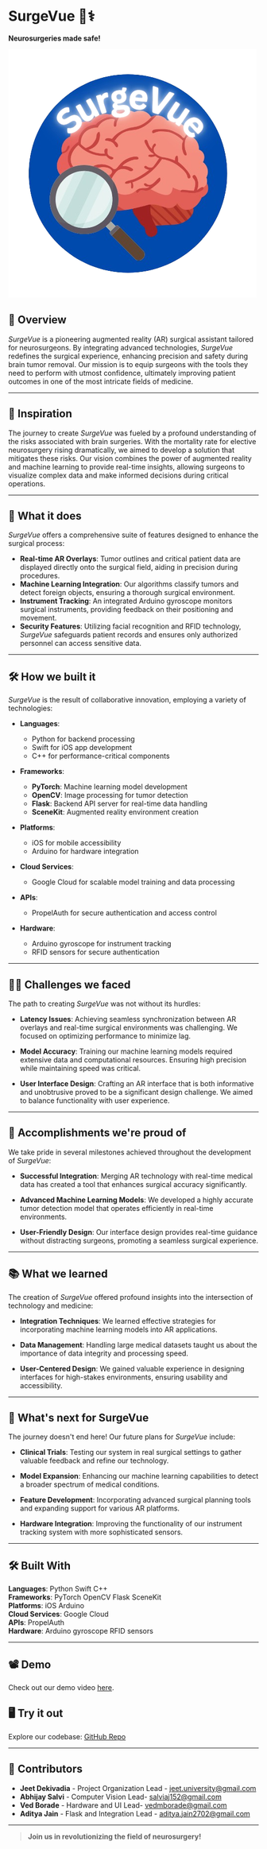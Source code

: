 # SurgeVue 🧠⚕️

**Neurosurgeries made safe!**

![SurgeVue Demo](https://github.com/jeet-dekivadia/SurgeVue/blob/main/surgevue.png)

## 📖 Overview
*SurgeVue* is a pioneering augmented reality (AR) surgical assistant tailored for neurosurgeons. By integrating advanced technologies, *SurgeVue* redefines the surgical experience, enhancing precision and safety during brain tumor removal. Our mission is to equip surgeons with the tools they need to perform with utmost confidence, ultimately improving patient outcomes in one of the most intricate fields of medicine.

---

## 🚀 Inspiration
The journey to create *SurgeVue* was fueled by a profound understanding of the risks associated with brain surgeries. With the mortality rate for elective neurosurgery rising dramatically, we aimed to develop a solution that mitigates these risks. Our vision combines the power of augmented reality and machine learning to provide real-time insights, allowing surgeons to visualize complex data and make informed decisions during critical operations.

---

## 🎯 What it does
*SurgeVue* offers a comprehensive suite of features designed to enhance the surgical process:

- **Real-time AR Overlays**: Tumor outlines and critical patient data are displayed directly onto the surgical field, aiding in precision during procedures.
- **Machine Learning Integration**: Our algorithms classify tumors and detect foreign objects, ensuring a thorough surgical environment.
- **Instrument Tracking**: An integrated Arduino gyroscope monitors surgical instruments, providing feedback on their positioning and movement.
- **Security Features**: Utilizing facial recognition and RFID technology, *SurgeVue* safeguards patient records and ensures only authorized personnel can access sensitive data.

---

## 🛠 How we built it
*SurgeVue* is the result of collaborative innovation, employing a variety of technologies:

- **Languages**: 
  - Python for backend processing
  - Swift for iOS app development
  - C++ for performance-critical components

- **Frameworks**: 
  - **PyTorch**: Machine learning model development
  - **OpenCV**: Image processing for tumor detection
  - **Flask**: Backend API server for real-time data handling
  - **SceneKit**: Augmented reality environment creation

- **Platforms**: 
  - iOS for mobile accessibility
  - Arduino for hardware integration

- **Cloud Services**: 
  - Google Cloud for scalable model training and data processing

- **APIs**: 
  - PropelAuth for secure authentication and access control

- **Hardware**: 
  - Arduino gyroscope for instrument tracking
  - RFID sensors for secure authentication

---

## 🧗‍♂️ Challenges we faced
The path to creating *SurgeVue* was not without its hurdles:

- **Latency Issues**: Achieving seamless synchronization between AR overlays and real-time surgical environments was challenging. We focused on optimizing performance to minimize lag.
  
- **Model Accuracy**: Training our machine learning models required extensive data and computational resources. Ensuring high precision while maintaining speed was critical.

- **User Interface Design**: Crafting an AR interface that is both informative and unobtrusive proved to be a significant design challenge. We aimed to balance functionality with user experience.

---

## 🎉 Accomplishments we're proud of
We take pride in several milestones achieved throughout the development of *SurgeVue*:

- **Successful Integration**: Merging AR technology with real-time medical data has created a tool that enhances surgical accuracy significantly.
  
- **Advanced Machine Learning Models**: We developed a highly accurate tumor detection model that operates efficiently in real-time environments.

- **User-Friendly Design**: Our interface design provides real-time guidance without distracting surgeons, promoting a seamless surgical experience.

---

## 📚 What we learned
The creation of *SurgeVue* offered profound insights into the intersection of technology and medicine:

- **Integration Techniques**: We learned effective strategies for incorporating machine learning models into AR applications.
  
- **Data Management**: Handling large medical datasets taught us about the importance of data integrity and processing speed.

- **User-Centered Design**: We gained valuable experience in designing interfaces for high-stakes environments, ensuring usability and accessibility.

---

## 🔮 What's next for SurgeVue
The journey doesn't end here! Our future plans for *SurgeVue* include:

- **Clinical Trials**: Testing our system in real surgical settings to gather valuable feedback and refine our technology.
  
- **Model Expansion**: Enhancing our machine learning capabilities to detect a broader spectrum of medical conditions.

- **Feature Development**: Incorporating advanced surgical planning tools and expanding support for various AR platforms.

- **Hardware Integration**: Improving the functionality of our instrument tracking system with more sophisticated sensors.

---

## 🛠 Built With
**Languages**: Python Swift C++  
**Frameworks**: PyTorch OpenCV Flask SceneKit  
**Platforms**: iOS Arduino  
**Cloud Services**: Google Cloud  
**APIs**: PropelAuth  
**Hardware**: Arduino gyroscope RFID sensors

---

## 📽 Demo
Check out our demo video [here](https://).

## 🖥 Try it out
Explore our codebase: [GitHub Repo](https://github.com/jeet-dekivadia/SurgeVue)

---

## 🤝 Contributors
- **Jeet Dekivadia** - Project Organization Lead - [jeet.university@gmail.com](mailto:jeet.university@gmail.com)
- **Abhijay Salvi** - Computer Vision Lead- [salviaj152@gmail.com](mailto:salviaj152@gmail.com)
- **Ved Borade** - Hardware and UI Lead- [vedmborade@gmail.com](mailto:vedmborade@gmail.com)
- **Aditya Jain** - Flask and Integration Lead - [aditya.jain2702@gmail.com](mailto:aditya.jain2702@gmail.com)

---

> **Join us in revolutionizing the field of neurosurgery!**
